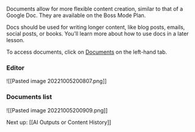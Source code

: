 Documents allow for more flexible content creation, similar to that of a Google Doc. They are available on the Boss Mode Plan.

Docs should be used for writing longer content, like blog posts, emails, social posts, or books. You'll learn more about how to use docs in a later lesson.

To access documents, click on [Documents](https://app.conversion.ai/docs) on the left-hand tab.

### Editor
![[Pasted image 20221005200807.png]]

### Documents list
![[Pasted image 20221005200909.png]]

Next up: [[AI Outputs or Content History]]
